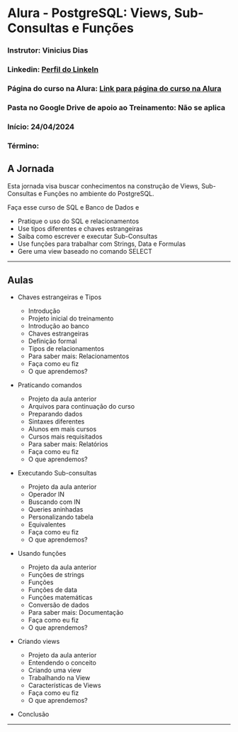 # Alura - PostgreSQL: Views, Sub-Consultas e Funções

### **Instrutor**: Vinicius Dias
### **Linkedin**: [Perfil do LinkeIn](https://www.linkedin.com/in/cviniciussdias/)
### **Página do curso na Alura**: [Link para página do curso na Alura](https://cursos.alura.com.br/course/postgresql-views-sub-consultas-funcoes)
### **Pasta no Google Drive de apoio ao Treinamento**: Não se aplica
### **Início**: 24/04/2024
### **Término**: 

## A Jornada

Esta jornada visa buscar conhecimentos na construção de Views, Sub-Consultas e Funções no ambiente do PostgreSQL.

Faça esse curso de SQL e Banco de Dados e

- Pratique o uso do SQL e relacionamentos
- Use tipos diferentes e chaves estrangeiras
- Saiba como escrever e executar Sub-Consultas
- Use funções para trabalhar com Strings, Data e Formulas
- Gere uma view baseado no comando SELECT

---

## Aulas

- Chaves estrangeiras e Tipos
  - Introdução
  - Projeto inicial do treinamento
  - Introdução ao banco
  - Chaves estrangeiras
  - Definição formal
  - Tipos de relacionamentos
  - Para saber mais: Relacionamentos
  - Faça como eu fiz
  - O que aprendemos?

- Praticando comandos
  - Projeto da aula anterior
  - Arquivos para continuação do curso
  - Preparando dados
  - Sintaxes diferentes
  - Alunos em mais cursos
  - Cursos mais requisitados
  - Para saber mais: Relatórios
  - Faça como eu fiz
  - O que aprendemos?

- Executando Sub-consultas
  - Projeto da aula anterior
  - Operador IN
  - Buscando com IN
  - Queries aninhadas
  - Personalizando tabela
  - Equivalentes
  - Faça como eu fiz
  - O que aprendemos?

- Usando funções
  - Projeto da aula anterior
  - Funções de strings
  - Funções
  - Funções de data
  - Funções matemáticas
  - Conversão de dados
  - Para saber mais: Documentação
  - Faça como eu fiz
  - O que aprendemos?

- Criando views
  - Projeto da aula anterior
  - Entendendo o conceito
  - Criando uma view
  - Trabalhando na View
  - Características de Views
  - Faça como eu fiz
  - O que aprendemos?

- Conclusão

---
